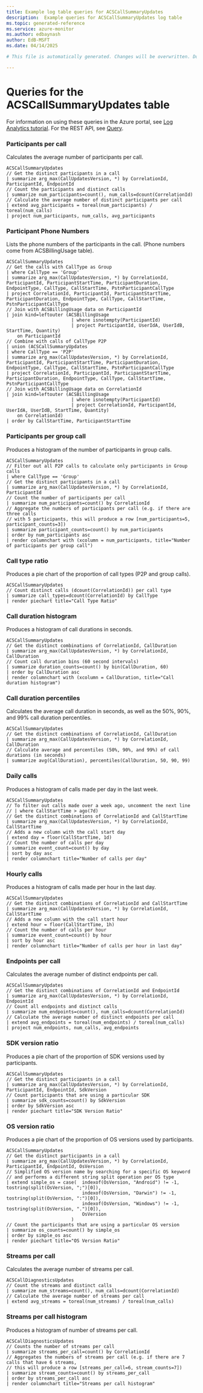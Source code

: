 ```yaml
---
title: Example log table queries for ACSCallSummaryUpdates
description:  Example queries for ACSCallSummaryUpdates log table
ms.topic: generated-reference
ms.service: azure-monitor
ms.author: edbaynash
author: EdB-MSFT
ms.date: 04/14/2025

# This file is automatically generated. Changes will be overwritten. Do not change this file directly. 

---
```


# Queries for the ACSCallSummaryUpdates table

For information on using these queries in the Azure portal, see [Log Analytics tutorial](/azure/azure-monitor/logs/log-analytics-tutorial). For the REST API, see [Query](/rest/api/loganalytics/query).


### Participants per call  


Calculates the average number of participants per call.  

```query
ACSCallSummaryUpdates
// Get the distinct participants in a call
| summarize arg_max(CallUpdatesVersion, *) by CorrelationId, ParticipantId, EndpointId
// Count the participants and distinct calls
| summarize num_participants=count(), num_calls=dcount(CorrelationId)
// Calculate the average number of distinct participants per call
| extend avg_participants = toreal(num_participants) / toreal(num_calls)
| project num_participants, num_calls, avg_participants
```



### Participant Phone Numbers  


Lists the phone numbers of the participants in the call. (Phone numbers come from ACSBillingUsage table).  

```query
ACSCallSummaryUpdates
// Get the calls with CallType as Group
| where CallType == 'Group'
| summarize arg_max(CallUpdatesVersion, *) by CorrelationId, ParticipantId, ParticipantStartTime, ParticipantDuration, EndpointType, CallType, CallStartTime, PstnParticipantCallType
| project CorrelationId, ParticipantId, ParticipantStartTime, ParticipantDuration, EndpointType, CallType, CallStartTime, PstnParticipantCallType
// Join with ACSBillingUsage data on ParticipantId
| join kind=leftouter (ACSBillingUsage
                        | where isnotempty(ParticipantId)
                        | project ParticipantId, UserIdA, UserIdB, StartTime, Quantity)
    on ParticipantId
// Combine with calls of CallType P2P
| union (ACSCallSummaryUpdates
| where CallType == 'P2P'
| summarize arg_max(CallUpdatesVersion, *) by CorrelationId, ParticipantId, ParticipantStartTime, ParticipantDuration, EndpointType, CallType, CallStartTime, PstnParticipantCallType
| project CorrelationId, ParticipantId, ParticipantStartTime, ParticipantDuration, EndpointType, CallType, CallStartTime, PstnParticipantCallType
// Join with ACSBillingUsage data on CorrelationId
| join kind=leftouter (ACSBillingUsage
                        | where isnotempty(ParticipantId)
                        | project CorrelationId, ParticipantId, UserIdA, UserIdB, StartTime, Quantity)
    on CorrelationId)
| order by CallStartTime, ParticipantStartTime
```



### Participants per group call  


Produces a histogram of the number of participants in group calls.  

```query
ACSCallSummaryUpdates
// Filter out all P2P calls to calculate only participants in Group calls
| where CallType == 'Group'
// Get the distinct participants in a call
| summarize arg_max(CallUpdatesVersion, *) by CorrelationId, ParticipantId
// Count the number of participants per call
| summarize num_participants=count() by CorrelationId
// Aggregate the numbers of participants per call (e.g. if there are three calls
// with 5 participants, this will produce a row [num_participants=5, participant_counts=3])
| summarize participant_counts=count() by num_participants
| order by num_participants asc 
| render columnchart with (xcolumn = num_participants, title="Number of participants per group call")
```



### Call type ratio  


Produces a pie chart of the proportion of call types (P2P and group calls).  

```query
ACSCallSummaryUpdates
// Count distinct calls (dcount(CorrelationId)) per call type
| summarize call_types=dcount(CorrelationId) by CallType
| render piechart title="Call Type Ratio"
```



### Call duration histogram  


Produces a histogram of call durations in seconds.  

```query
ACSCallSummaryUpdates
// Get the distinct combinations of CorrelationId, CallDuration
| summarize arg_max(CallUpdatesVersion, *) by CorrelationId, CallDuration
// Count call duration bins (60 second intervals)
| summarize duration_counts=count() by bin(CallDuration, 60)
| order by CallDuration asc
| render columnchart with (xcolumn = CallDuration, title="Call duration histogram")
```



### Call duration percentiles  


Calculates the average call duration in seconds, as well as the 50%, 90%, and 99% call duration percentiles.  

```query
ACSCallSummaryUpdates
// Get the distinct combinations of CorrelationId, CallDuration
| summarize arg_max(CallUpdatesVersion, *) by CorrelationId, CallDuration
// Calculate average and percentiles (50%, 90%, and 99%) of call durations (in seconds)
| summarize avg(CallDuration), percentiles(CallDuration, 50, 90, 99)
```



### Daily calls  


Produces a histogram of calls made per day in the last week.  

```query
ACSCallSummaryUpdates
// To filter out calls made over a week ago, uncomment the next line
// | where CallStartTime > ago(7d)
// Get the distinct combinations of CorrelationId and CallStartTime
| summarize arg_max(CallUpdatesVersion, *) by CorrelationId, CallStartTime
// Adds a new column with the call start day
| extend day = floor(CallStartTime, 1d)
// Count the number of calls per day
| summarize event_count=count() by day
| sort by day asc
| render columnchart title="Number of calls per day"
```



### Hourly calls  


Produces a histogram of calls made per hour in the last day.  

```query
ACSCallSummaryUpdates
// Get the distinct combinations of CorrelationId and CallStartTime
| summarize arg_max(CallUpdatesVersion, *) by CorrelationId, CallStartTime
// Adds a new column with the call start hour
| extend hour = floor(CallStartTime, 1h)
// Count the number of calls per hour
| summarize event_count=count() by hour
| sort by hour asc
| render columnchart title="Number of calls per hour in last day"
```



### Endpoints per call  


Calculates the average number of distinct endpoints per call.  

```query
ACSCallSummaryUpdates
// Get the distinct combinations of CorrelationId and EndpointId
| summarize arg_max(CallUpdatesVersion, *) by CorrelationId, EndpointId
// Count all endpoints and distinct calls
| summarize num_endpoints=count(), num_calls=dcount(CorrelationId)
// Calculate the average number of distinct endpoints per call
| extend avg_endpoints = toreal(num_endpoints) / toreal(num_calls)
| project num_endpoints, num_calls, avg_endpoints
```



### SDK version ratio  


Produces a pie chart of the proportion of SDK versions used by participants.  

```query
ACSCallSummaryUpdates
// Get the distinct participants in a call
| summarize arg_max(CallUpdatesVersion, *) by CorrelationId, ParticipantId, EndpointId, SdkVersion
// Count participants that are using a particular SDK
| summarize sdk_counts=count() by SdkVersion
| order by SdkVersion asc
| render piechart title="SDK Version Ratio"

```



### OS version ratio  


Produces a pie chart of the proportion of OS versions used by participants.  

```query
ACSCallSummaryUpdates
// Get the distinct participants in a call
| summarize arg_max(CallUpdatesVersion, *) by CorrelationId, ParticipantId, EndpointId, OsVersion
// Simplified OS version name by searching for a specific OS keyword
// and performs a different string split operation per OS type
| extend simple_os = case(  indexof(OsVersion, "Android") != -1, tostring(split(OsVersion, ";")[0]),
                            indexof(OsVersion, "Darwin") != -1, tostring(split(OsVersion, ":")[0]),
                            indexof(OsVersion, "Windows") != -1, tostring(split(OsVersion, ".")[0]),
                            OsVersion
                        )
// Count the participants that are using a particular OS version
| summarize os_counts=count() by simple_os
| order by simple_os asc
| render piechart title="OS Version Ratio"
```



### Streams per call  


Calculates the average number of streams per call.  

```query
ACSCallDiagnosticsUpdates
// Count the streams and distinct calls
| summarize num_streams=count(), num_calls=dcount(CorrelationId)
// Calculate the average number of streams per call
| extend avg_streams = toreal(num_streams) / toreal(num_calls)
```



### Streams per call histogram  


Produces a histogram of number of streams per call.  

```query
ACSCallDiagnosticsUpdates
// Counts the number of streams per call 
| summarize streams_per_call=count() by CorrelationId
// Aggregates the numbers of streams per call (e.g. if there are 7 calls that have 6 streams,
// this will produce a row [streams_per_call=6, stream_counts=7])
| summarize stream_counts=count() by streams_per_call
| order by streams_per_call asc
| render columnchart title="Streams per call histogram"
```

